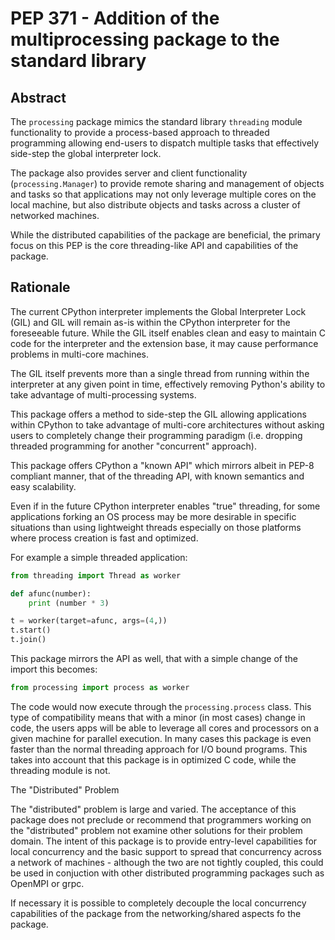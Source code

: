 # PEP 371 - Addition of the multiprocessing package to the standard library

## Abstract

The `processing` package mimics the standard library `threading` module functionality to provide a process-based approach to threaded programming allowing end-users to dispatch multiple tasks that effectively side-step the global interpreter lock.

The package also provides server and client functionality (`processing.Manager`) to provide remote sharing and management of objects and tasks so that applications may not only leverage multiple cores on the local machine, but also distribute objects and tasks across a cluster of networked machines.

While the distributed capabilities of the package are beneficial, the primary focus on this PEP is the core threading-like API and capabilities of the package.

## Rationale

The current CPython interpreter implements the Global Interpreter Lock (GIL) and GIL will remain as-is within the CPython interpreter for the foreseeable future. While the GIL itself enables clean and easy to maintain C code for the interpreter and the extension base, it may cause performance problems in multi-core machines.

The GIL itself prevents more than a single thread from running within the interpreter at any given point in time, effectively removing Python's ability to take advantage of multi-processing systems.

This package offers a method to side-step the GIL allowing applications within CPython to take advantage of multi-core architectures without asking users to completely change their programming paradigm (i.e. dropping threaded programming for another "concurrent" approach). 

This package offers CPython a "known API" which mirrors albeit in PEP-8 compliant manner, that of the threading  API, with known semantics and easy scalability.

Even if in the future CPython interpreter enables "true" threading, for some applications forking an OS process may be more desirable in specific situations than using lightweight threads especially on those platforms where process creation is fast and optimized.

For example a simple threaded application:

```python
from threading import Thread as worker

def afunc(number):
    print (number * 3)

t = worker(target=afunc, args=(4,))
t.start()
t.join()
```

This package mirrors the API as well, that with a simple change of the import this becomes:

```python
from processing import process as worker
```

The code would now execute through the `processing.process` class. This type of compatibility means that with a minor (in most cases) change in code, the users apps will be able to leverage all cores and processors on a given machine for parallel execution. In many cases this package is even faster than the normal threading approach for I/O bound programs. This takes into account that this package is in optimized C code, while the threading module is not. 

The "Distributed" Problem

The "distributed" problem is large and varied. The acceptance of this package does not preclude or recommend that programmers working on the "distributed" problem not examine other solutions for their problem domain. The intent of this package is to provide entry-level capabilities for local concurrency and the basic support to spread that concurrency across a network of machines - although the two are not tightly coupled, this could be used in conjuction with other distributed
programming packages such as OpenMPI or grpc. 

If necessary it is possible to completely decouple the local concurrency capabilities of the package from the networking/shared aspects fo the package. 


